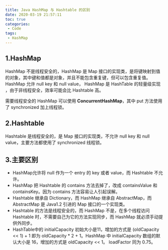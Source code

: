 ```yaml
---
title: Java HashMap 与 Hashtable 的区别
date: 2020-03-19 21:57:11
toc: true
categories: 
 - Code
tags: 
 - HashMap
---
```


## 1.HashMap

HashMap 不是线程安全的，HashMap 是 Map 接口的实现类，是将键映射到值的对象，其中键和值都是对象，并且不能包含重复键，但可以包含重复值。HashMap 允许 null key 和 null value， HashMap 是 HashTable 的轻量级实现 ，由于非线程安全，效率可能会比 Hashtable 高。

需要线程安全的 HashMap 可以使用 **ConcurrentHashMap**，其中 put 方法使用了 synchronized 加上线程锁。

## 2.Hashtable

Hashtable 是线程安全的，是 Map 接口的实现类，不允许 null key 和 null value，主要方法都使用了 synchronized 线程锁。

## 3.主要区别

* HashMap允许将 null 作为一个 entry 的 key 或者 value，而 Hashtable 不允许。
* HashMap 把 Hashtable 的 contains 方法去掉了，改成 containsValue 和 containsKey。因为 contains 方法容易让人引起误解。
* Hashtable 继承自 Dictionary，而 HashMap 继承自 AbstractMap，而 AbstractMap 是 Java1.2 引进的 Map 接口的一个实现类。
* Hashtable 的方法是线程安全的，而 HashMap 不是，在多个线程访问 Hashtable 时，不需要自己为它的方法实现同步，而 HashMap 就必须手动提供外同步。
* HashTable中的 initialCapacity 初始大小是11，增加的方式是 (oldCapacity << 1) + 1 即为 oldCapacity * 2 + 1。HashMap 中 initialCapacity 数组的默认大小是 16，增加的方式是 oldCapacity << 1。 loadFactor 同为 0.75。

